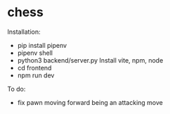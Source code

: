 # chess

Installation:
- pip install pipenv
- pipenv shell
- python3 backend/server.py
Install vite, npm, node
- cd frontend
- npm run dev

To do:
- fix pawn moving forward being an attacking move
